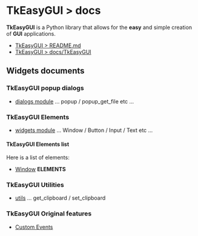 # TkEasyGUI > docs

**TkEasyGUI** is a Python library that allows for the **easy** and simple creation of **GUI** applications.

- [TkEasyGUI > README.md](https://github.com/kujirahand/tkeasygui-python/blob/main/README.md)
- [TkEasyGUI > docs/TkEasyGUI](https://github.com/kujirahand/tkeasygui-python/blob/main/docs/TkEasyGUI/index.md)

## Widgets documents

### TkEasyGUI popup dialogs

- [dialogs module](https://github.com/kujirahand/tkeasygui-python/blob/main/docs/TkEasyGUI/dialogs-py.md) ... popup / popup_get_file etc ...

### TkEasyGUI Elements

- [widgets module](https://github.com/kujirahand/tkeasygui-python/blob/main/docs/TkEasyGUI/widgets-py.md) ... Window / Button / Input / Text etc ...

#### TkEasyGUI Elements list

Here is a list of elements:

- [Window](https://github.com/kujirahand/tkeasygui-python/blob/main/docs/TkEasyGUI/widgets-py.md#Window)
__ELEMENTS__

### TkEasyGUI Utilities

- [utils](https://github.com/kujirahand/tkeasygui-python/blob/main/docs/TkEasyGUI/utils-py.md) ... get_clipboard / set_clipboard

### TkEasyGUI Original features

- [Custom Events](https://github.com/kujirahand/tkeasygui-python/blob/main/docs/custom_events.md)
